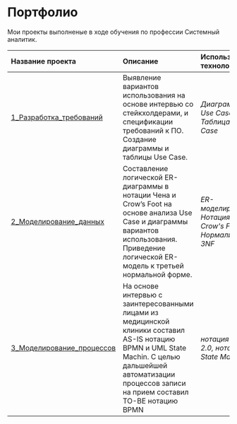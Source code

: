 # Портфолио
Мои проекты выполненые в ходе обучения по профессии Системный аналитик.<br> 

| Название проекта | Описание | Использованные технологии | 
| :---------------------- | :-------------------------------- | :---------------------- |
| [1_Разработка_требований](https://github.com/Alexandr-Korolkov/SystemAnalyticProjects/tree/main/1_Требования) | Выявление вариантов использования на основе интервью со стейкхолдерами, и спецификации требований к ПО. Создание диаграммы и таблицы Use Case. | *Диаграмма UML Use Case, Таблица Use Case* |
| [2_Моделирование_данных](https://github.com/Alexandr-Korolkov/SystemAnalyticProjects/tree/main/2_Моделирование_данных) | Составление логической ER-диаграммы в нотации Чена и Crow’s Foot на основе анализа Use Case и диаграммы вариантов использования. Приведение логической ER-модель к третьей нормальной форме. | *ER-моделирование, Нотация Чена, Crow's Foot, Нормализация 3NF* |
| [3_Моделирование_процессов](https://github.com/Alexandr-Korolkov/SystemAnalyticProjects/tree/main/3_Моделирование_процессов) | На основе интервью с заинтересованными лицами из медицинской клиники составил AS-IS нотацию BPMN и UML State Machin. С целью дальшейшей автоматизации процессов записи на прием составил TO-BE нотацию BPMN| *нотация BPMN 2.0, нотация UML State Machine* |